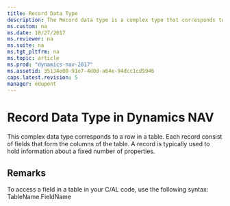 ```yaml
---
title: Record Data Type
description: The Record data type is a complex type that corresponds to a row in a table where each record consist of fields that form the columns of the table.
ms.custom: na
ms.date: 10/27/2017
ms.reviewer: na
ms.suite: na
ms.tgt_pltfrm: na
ms.topic: article
ms.prod: "dynamics-nav-2017"
ms.assetid: 35134e00-91e7-4d0d-a64e-94dcc1cd5946
caps.latest.revision: 5
manager: edupont
---
```

# Record Data Type in Dynamics NAV
This complex data type corresponds to a row in a table. Each record consist of fields that form the columns of the table. A record is typically used to hold information about a fixed number of properties.  
  
## Remarks  
 To access a field in a table in your C/AL code, use the following syntax: TableName.FieldName